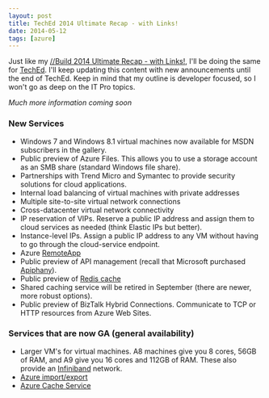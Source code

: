 ```yaml
---
layout: post
title: TechEd 2014 Ultimate Recap - with Links!
date: 2014-05-12
tags: [azure]
---
```


Just like my [//Build 2014 Ultimate Recap - with Links!](http://www.ytechie.com/2014/04/build-2014-ultimate-recap-with-links/), I'll be doing the same for [TechEd](http://northamerica.msteched.com/). I'll keep updating this content with new announcements until the end of TechEd. Keep in mind that my outline is developer focused, so I won't go as deep on the IT Pro topics.

*Much more information coming soon*

### New Services
* Windows 7 and Windows 8.1 virtual machines now available for MSDN subscribers in the gallery.
* Public preview of Azure Files. This allows you to use a storage account as an SMB share (standard Windows file share).
* Partnerships with Trend Micro and Symantec to provide security solutions for cloud applications.
* Internal load balancing of virtual machines with private addresses
* Multiple site-to-site virtual network connections
* Cross-datacenter virtual network connectivity
* IP reservation of VIPs. Reserve a public IP address and assign them to cloud services as needed (think Elastic IPs but better).
* Instance-level IPs. Assign a public IP address to any VM without having to go through the cloud-service endpoint.
* Azure [RemoteApp](http://azure.microsoft.com/en-us/services/RemoteApp/)
* Public preview of API management (recall that Microsoft purchased [Apiphany](http://apiphany.com/)).
* Public preview of [Redis cache](http://redis.io/)
* Shared caching service will be retired in September (there are newer, more robust options).
* Public preview of BizTalk Hybrid Connections. Communicate to TCP or HTTP resources from Azure Web Sites.

### Services that are now GA (general availability)
* Larger VM's for virtual machines. A8 machines give you 8 cores, 56GB of RAM, and A9 give you 16 cores and 112GB of RAM. These also provide an [Infiniband](http://en.wikipedia.org/wiki/Infiniband) network.
* [Azure import/export](http://azure.microsoft.com/en-us/pricing/details/storage-import-export/)
* [Azure Cache Service](http://azure.microsoft.com/en-us/services/cache/)
